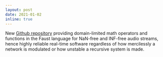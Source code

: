 ```yaml
---
layout: post
date: 2021-01-02
inline: true
---
```


New [Github repository](https://github.com/dariosanfilippo/realfaust) providing domain-limited math operators and functions in the Faust language for NaN-free and INF-free audio streams, hence highly reliable real-time software regardless of how mercilessly a network is modulated or how unstable a recursive system is made.

